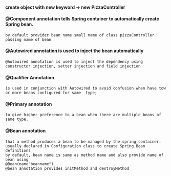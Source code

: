 #### create object with new keyword -> new PizzaController
#### @Component annotation tells Spring container to automatically create Spring bean.
    by default provider bean name small name of class pizzaController passing name of bean

#### @Autowired annotation is used to inject the bean automatically
    @Autowired annotation is used to inject the dependency using constructor injection, setter injection and field injection

#### @Qualifier Annotation
    is used in conjunction with Autowired to avoid confusion when have tow
    or more beans configured for same  type;

#### @Primary annotation
    to give higher preference to a bean when there are multiple beans of same type.

#### @Bean annotation
    that a method produces a bean to be managed by the spring container.
    usually declared in Configuration class to create Spring Bean definitions 
    by default, bean name is same as method name and also provide name of bean using
    @Bean(name"beanname")
    @bean annotation provides initMethod and destroyMethod